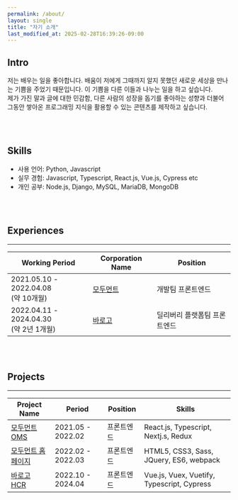 ```yaml
---
permalink: /about/
layout: single
title: "자기 소개"
last_modified_at: 2025-02-28T16:39:26-09:00
---
```

## Intro

저는 배우는 일을 좋아합니다. 배움이 저에게 그때까지 알지 못했던 새로운 세상을 만나는 기쁨을 주었기 때문입니다. 이 기쁨을 다른 이들과 나누는 일을 하고 싶습니다.  
제가 가진 말과 글에 대한 민감함, 다른 사람의 성장을 돕기를 좋아하는 성향과 더불어 그동안 쌓아온 프로그래밍 지식을 활용할 수 있는 콘텐츠를 제작하고 싶습니다.


<br />
<br />


## Skills

- 사용 언어: Python, Javascript
- 실무 경험: Javascript, Typescript, React.js, Vue.js, Cypress etc
- 개인 공부: Node.js, Django, MySQL, MariaDB, MongoDB  
  


<br />
<br />


## Experiences

---

| Working Period                          | Corporation Name                  | Position        |
|-----------------------------------------|-----------------------------------|-----------------|
| 2021.05.10 - 2022.04.08 <br/>(약 10개월)   | [모두먼트](https://www.modument.com/) | 개발팀 프론트엔드       |
| 2022.04.11 - 2024.04.30 <br/>(약 2년 1개월) | [바로고](https://www.barogo.com/)    | 딜리버리 플랫폼팀 프론트엔드 |
  
  
<br />
<br />

## Projects

---

| Project Name                                                                                   | Period            | Position | Skills                                      |
|------------------------------------------------------------------------------------------------|-------------------|----------|---------------------------------------------|
| [모두먼트 OMS](https://www.notion.so/OMS-b29c89d70ebb4278b07de0180fb1a916?pvs=21)                  | 2021.05 - 2022.02 | 프론트엔드    | React.js, Typescript, Nextj.s, Redux        |
| [모두먼트 홈페이지](https://www.notion.so/487f1f114b094d848f0da89425f52949?pvs=21)                     | 2022.02 - 2022.03 | 프론트엔드    | HTML5, CSS3, Sass, JQuery, ES6, webpack     |
| [바로고 <br/>HCR](https://www.notion.so/Hub-Control-Room-ca414c0e6602485c93d7b39c795955b9?pvs=21) | 2022.10 - 2024.04 | 프론트엔드    | Vue.js, Vuex, Vuetify,  Typescript, Cypress |




<br />
<br />



